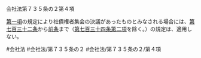 会社法第７３５条の２第４項

[第一項](会社法＿＿＿＿第７３５条の２第１項)の規定により社債権者集会の決議があったものとみなされる場合には、[第七百三十二条](会社法＿＿＿＿第７３２条)から[前条](会社法＿＿＿＿第７３５条の１第１項)まで（[第七百三十四条第二項](会社法＿＿＿＿第７３４条第２項)を除く。）の規定は、適用しない。

#会社法
#会社法/第７３５条の２
#会社法/第７３５条の２/第４項
